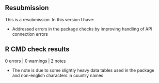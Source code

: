 ## Resubmission
This is a resubmission. In this version I have:
* Addressed errors in the package checks by improving handling of API connection errors


## R CMD check results

0 errors | 0 warnings | 2 notes

* The note is due to some slightly heavy data tables used in the package and non-english characters in country names
